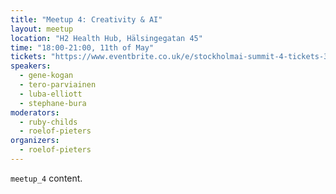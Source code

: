 ```yaml
---
title: "Meetup 4: Creativity & AI"
layout: meetup
location: "H2 Health Hub, Hälsingegatan 45"
time: "18:00-21:00, 11th of May"
tickets: "https://www.eventbrite.co.uk/e/stockholmai-summit-4-tickets-34141031745"
speakers:
  - gene-kogan
  - tero-parviainen
  - luba-elliott
  - stephane-bura
moderators: 
  - ruby-childs
  - roelof-pieters
organizers:
  - roelof-pieters
---
```

`meetup_4` content.

